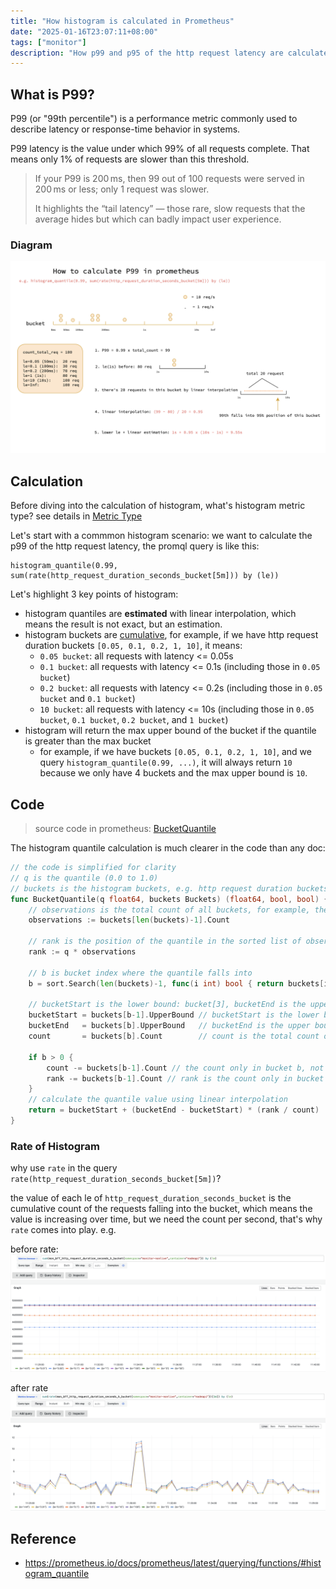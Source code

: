 ```yaml
---
title: "How histogram is calculated in Prometheus"
date: "2025-01-16T23:07:11+08:00"
tags: ["monitor"]
description: "How p99 and p95 of the http request latency are calculated?"
---
```


## What is P99?
P99 (or "99th percentile") is a performance metric commonly used to describe latency or response-time behavior in systems.

P99 latency is the value under which 99% of all requests complete.
That means only 1% of requests are slower than this threshold.

> If your P99 is 200 ms, then 99 out of 100 requests were served in 200 ms or less; only 1 request was slower.
> 
> It highlights the “tail latency” — those rare, slow requests that the average hides but which can badly impact user experience.

### Diagram
![Histogram Quantile](/images/histogram_quantile.png)

## Calculation 
Before diving into the calculation of histogram, what's histogram metric type? see details in [Metric Type](https://chejinying.com/tech/posts/prometheus/#metric-type)

Let's start with a commmon histogram scenario: we want to calculate the p99 of the http request latency, the promql query is like this:

```promql
histogram_quantile(0.99, sum(rate(http_request_duration_seconds_bucket[5m])) by (le))
```

Let's highlight 3 key points of histogram:
- histogram quantiles are **estimated** with linear interpolation, which means the result is not exact, but an estimation.
- histogram buckets are [cumulative](https://en.wikipedia.org/wiki/Histogram#Cumulative_histogram), for example, if we have http request duration buckets `[0.05, 0.1, 0.2, 1, 10]`, it means:
  - `0.05 bucket`: all requests with latency <= 0.05s
  - `0.1 bucket`: all requests with latency <= 0.1s (including those in `0.05 bucket`)
  - `0.2 bucket`: all requests with latency <= 0.2s (including those in `0.05 bucket` and `0.1 bucket`)
  - `10 bucket`: all requests with latency <= 10s (including those in `0.05 bucket`, `0.1 bucket`, `0.2 bucket`, and `1 bucket`)
- histogram will return the max upper bound of the bucket if the quantile is greater than the max bucket
    - for example, if we have buckets `[0.05, 0.1, 0.2, 1, 10]`, and we query `histogram_quantile(0.99, ...)`, it will always return `10` because we only have 4 buckets and the max upper bound is `10`.

## Code
> source code in prometheus: [BucketQuantile](https://github.com/prometheus/prometheus/blob/a3c7f72ad09d1ee04ee8c6769e85d31f225f76fa/promql/quantile.go#L107)

The histogram quantile calculation is much clearer in the code than any doc: 
```go
// the code is simplified for clarity
// q is the quantile (0.0 to 1.0)
// buckets is the histogram buckets, e.g. http request duration buckets `[0.05, 0.1, 0.2, 1, 10]`
func BucketQuantile(q float64, buckets Buckets) (float64, bool, bool) {
    // observations is the total count of all buckets, for example, the total count of http requests is 100
    observations := buckets[len(buckets)-1].Count

    // rank is the position of the quantile in the sorted list of observations, e.g. if we have 100 requests and we want to calculate p99, the rank is 0.99 * 100 = 99, which means 
    rank := q * observations

    // b is bucket index where the quantile falls into
    b = sort.Search(len(buckets)-1, func(i int) bool { return buckets[i].Count >= rank })
    
    // bucketStart is the lower bound: bucket[3], bucketEnd is the upper bound: bucket[4]
    bucketStart = buckets[b-1].UpperBound // bucketStart is the lower bound: bucket[3]
	bucketEnd   = buckets[b].UpperBound   // bucketEnd is the upper bound: bucket[4]
    count       = buckets[b].Count        // count is the total count of the upper bound bucket (including all previous buckets)

    if b > 0 {
        count -= buckets[b-1].Count // the count only in bucket b, not including previous buckets
        rank -= buckets[b-1].Count // rank is the count only in bucket b till the quantile (e.g. p99)
    }
    // calculate the quantile value using linear interpolation
    return = bucketStart + (bucketEnd - bucketStart) * (rank / count)
}
```

### Rate of Histogram
why use `rate` in the query `rate(http_request_duration_seconds_bucket[5m])`?

the value of each le of `http_request_duration_seconds_bucket` is the cumulative count of the requests falling into the bucket, which means the value is increasing over time, but we need the count per second, that's why `rate` comes into play. e.g.

before rate:
![before rate](/images/before_rate.png)

after rate
![after rate](/images/after_rate.png)

## Reference
- https://prometheus.io/docs/prometheus/latest/querying/functions/#histogram_quantile
